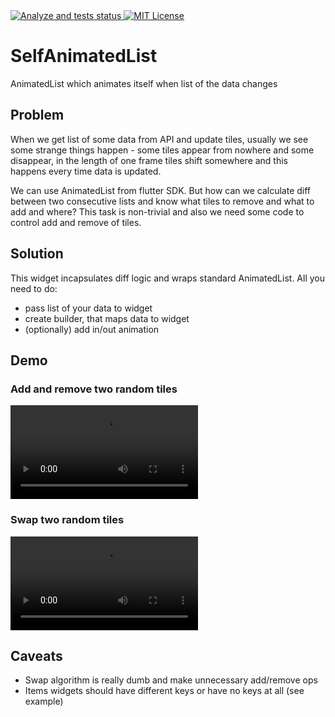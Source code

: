 <a href="https://github.com/sla-000/flutter-self_animated_list/actions">
<img src="https://github.com/sla-000/flutter-self_animated_list/workflows/flutter%20test/badge.svg" alt="Analyze and tests status">
</a>
<a href="https://opensource.org/licenses/MIT">
<img src="https://img.shields.io/badge/License-MIT-yellow.svg" alt="MIT License"/>
</a>


# SelfAnimatedList

AnimatedList which animates itself when list of the data changes


## Problem

When we get list of some data from API and update tiles, usually we see some strange things 
happen - some tiles appear from nowhere and some disappear, in the length of one frame tiles 
shift somewhere and this happens every time data is updated.

We can use AnimatedList from flutter SDK. But how can we calculate diff between two consecutive 
lists and know what tiles to remove and what to add and where? This task is non-trivial and also 
we need some code to control add and remove of tiles.


## Solution

This widget incapsulates diff logic and wraps standard AnimatedList. All you need to do:
- pass list of your data to widget 
- create builder, that maps data to widget
- (optionally) add in/out animation


## Demo

### Add and remove two random tiles

<video src="https://youtube.com/shorts/P0OSjON8CRA" controls="controls" style="max-width: 300px;">
</video>

### Swap two random tiles

<video src="https://youtube.com/shorts/45q9P3r1j4k" controls="controls" style="max-width: 300px;">
</video>


## Caveats

- Swap algorithm is really dumb and make unnecessary add/remove ops
- Items widgets should have different keys or have no keys at all (see example)
